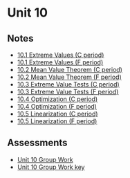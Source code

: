 # Unit 10

## Notes

- <a href="../notes/PCHA_10.1_ExtremeValues_C.pdf">10.1 Extreme Values (C period)</a>
- <a href="../notes/PCHA_10.1_ExtremeValues_F.pdf">10.1 Extreme Values (F period)</a>
- <a href="../notes/PCHA_10.2_MeanValueTheorem_C.pdf">10.2 Mean Value Theorem (C period)</a>
- <a href="../notes/PCHA_10.2_MeanValueTheorem_F.pdf">10.2 Mean Value Theorem (F period)</a>
- <a href="../notes/PCHA_10.3_ExtremeValueTests_C.pdf">10.3 Extreme Value Tests (C period)</a>
- <a href="../notes/PCHA_10.3_ExtremeValueTests_F.pdf">10.3 Extreme Value Tests (F period)</a>
- <a href="../notes/PCHA_10.4_Optimization_C.pdf">10.4 Optimization (C period)</a>
- <a href="../notes/PCHA_10.4_Optimization_F.pdf">10.4 Optimization (F period)</a>
- <a href="../notes/PCHA_10.5_Linearization_C.pdf">10.5 Linearization (C period)</a>
- <a href="../notes/PCHA_10.5_Linearization_F.pdf">10.5 Linearization (F period)</a>

## Assessments

- <a href="../assessments/pcha_unit10_group.pdf">Unit 10 Group Work</a>
- <a href="../assessments/pcha_unit10_group_key.pdf">Unit 10 Group Work key</a>

